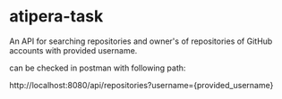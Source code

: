 # atipera-task
An API for searching repositories and owner's of repositories of GitHub accounts with provided username.

can be checked in postman with following path:

http://localhost:8080/api/repositories?username={provided_username}
